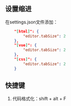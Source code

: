
## 设置缩进

在settings.json文件添加：

```json
    "[html]": {
        "editor.tabSize": 2
    },
    "[vue]": {
        "editor.tabSize": 2
    },
    "[css]": {
        "editor.tabSize": 2
    }
```

## 快捷键

1. 代码格式化：shift + alt + F
